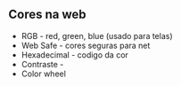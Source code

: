 ## Cores na web

- RGB - red, green, blue (usado para telas)
- Web Safe - cores seguras para net
- Hexadecimal - codigo da cor
- Contraste - 
- Color wheel
